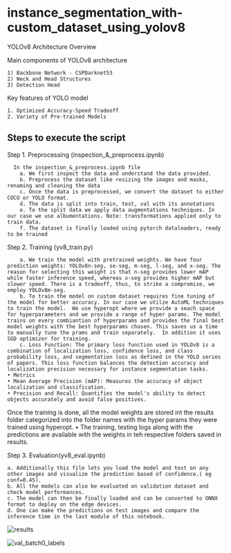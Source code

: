 # instance_segmentation_with-custom_dataset_using_yolov8


YOLOv8 Architecture Overview

Main components of YOLOv8 architecture

    1) Backbone Network - CSPDarknet53
    2) Neck and Head Structures
    3) Detection Head
    
Key features of YOLO model

    1. Optimized Accuracy-Speed Tradeoff
    2. Variety of Pre-trained Models
## Steps to execute the script
Step 1. Preprocessing (inspection_&_preprocess.ipynb)
          
      In the inspection_&_preprocess.ipynb file
        a. We first inspect the data and understand the data provided.
        b. Preprocess the dataset like resizing the images and masks, renaming and cleaning the data
        c. Once the data is preprocessed, we convert the dataset to either COCO or YOLO format.
        d. The data is split into train, test, val with its annotations
        e. To the split data we apply data augmentations techniques. In our case we use albumentations. Note: transformations applied only to train data.
        f. The dataset is finally loaded using pytorch dataloaders, ready to be trained

Step 2. Training (yv8_train.py)

        a. We train the model with pretrained weights. We have four prediction weights: YOLOv8n-seg, se-seg, m-seg, l-seg, and x-seg. The reason for selecting this weight is that n-seg provides lower mAP while faster inference speed, whereas x-seg provides higher mAP but slower speed. There is a tradeoff, thus, to strike a compromise, we employ YOLOv8m-seg.
        b. To train the model on custom dataset requires fine tuning of the model for better accuracy. In our case we utilze AutoML techniques to train the model.  We use hyperopt where we provide a seach space for hyperparameters and we provide a range of hyper params. The model trains on every combiantion of hyperparams and provides the final best model weights with the best hyperparams chosen. This saves us a time to manually tune the prams and train separately.  In addition it uses SGD optimizer for training.
        c. Loss Function: The primary loss function used in YOLOv8 is a combination of localization loss, confidence loss, and class probability loss, and segmentation loss as defined in the YOLO series of papers. This loss function balances the detection accuracy and localization precision necessary for instance segmentation tasks.
    • Metrics
    • Mean Average Precision (mAP): Measures the accuracy of object localization and classification.
    • Precision and Recall: Quantifies the model's ability to detect objects accurately and avoid false positives.
    
Once the training is done, all the model weights are stored int the results folder categorized into the folder names with the hyper params they were trained using hyperopt.
• The training, testing logs along with the predictions are available with the weights in teh respective folders saved in results.
    
Step 3. Evaluation(yv8_eval.ipynb)

    a. Additionally this file lets you load the model and test on any other images and visualize the prediction based of confidence.( eg conf=0.45).
    b. All the models can also be evaluated on validation dataset and check model performances.
    c. The model can then be finally loaded and can be converted to ONNX format to deploy on the edge devices.
    d. One can make the predictions on test images and compare the inference time in the last module of this notebook.


![results](https://github.com/user-attachments/assets/b4574581-74bf-40ea-a892-406f95db68ac)

![val_batch0_labels](https://github.com/user-attachments/assets/57df06b9-dff9-4e87-8d2b-30c2bfa3a017)


